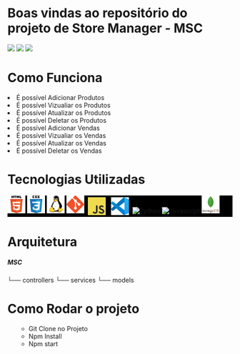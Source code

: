 

# Boas vindas ao repositório do projeto de Store Manager - MSC  
<img src="https://media.giphy.com/media/QlDH6MeDiQS2nfj60k/giphy.gif" height="350" /> <img src="https://media.giphy.com/media/xNsT3q3KlOAVDh9eRo/giphy.gif" height="350" /> <img src="https://media.giphy.com/media/CNcoO2rRuST5UNK41x/giphy.gif" height="350" /> 





# Como Funciona
<li> É possível Adicionar Produtos</li>
<li> É possível Vizualiar os  Produtos</li>
<li> É possível Atualizar os Produtos</li>
<li> É possível Deletar os Produtos</li>
<li> É possível Adicionar Vendas</li>
<li> É possível Vizualiar os  Vendas</li>
<li> É possível Atualizar os Vendas</li>
<li> É possível Deletar os Vendas</li>



# Tecnologias Utilizadas
<p align="center">
 <div style="background-color:black">
<img src="https://raw.githubusercontent.com/devicons/devicon/master/icons/html5/html5-original-wordmark.svg" alt="html5" style="max-width:100%;" width="40" height="40">
<img src="https://raw.githubusercontent.com/devicons/devicon/master/icons/css3/css3-original-wordmark.svg" alt="css3" style="max-width:100%;" width="40" height="40">
<img src="https://raw.githubusercontent.com/devicons/devicon/master/icons/linux/linux-original.svg" alt="linux" style="max-width:100%;" width="40" height="40">
<img src="https://raw.githubusercontent.com/devicons/devicon/master/icons/git/git-original.svg" alt="git" style="max-width:100%;" width="40" height="40">
<img src="https://raw.githubusercontent.com/github/explore/80688e429a7d4ef2fca1e82350fe8e3517d3494d/topics/javascript/javascript.png" alt="Javascript" height="40" style="vertical-align:top; margin:4px">
<img src="https://raw.githubusercontent.com/github/explore/80688e429a7d4ef2fca1e82350fe8e3517d3494d/topics/visual-studio-code/visual-studio-code.png" alt="VS Code" height="40" style="vertical-align:top; margin:4px">
<img src="https://camo.githubusercontent.com/5acc300e4d5a9dcf83d583f3cc5d92f4d90357fa7b980f7e979ec4c00b2e76d4/68747470733a2f2f7777772e7365656b706e672e636f6d2f706e672f64657461696c2f38302d3830333532395f766563746f722d6a6176617363726970742d6e6f64652d6a732d6a70672d626c61636b2d616e642d77686974652e706e67" alt="Python" height="40" data-canonical-src="https://www.seekpng.com/png/detail/80-803529_vector-javascript-node-js-jpg-black-and-white.png" style="max-width: 100%;">
<img src="https://camo.githubusercontent.com/6b313de5c5708d4804e0d75f10b9a826e33002913033dee01bc2547e9c85aec4/68747470733a2f2f692e7974696d672e636f6d2f76692f77566f2d554d69743549672f6d617872657364656661756c742e6a7067" alt="Javascript" height="40" data-canonical-src="https://i.ytimg.com/vi/wVo-UMit5Ig/maxresdefault.jpg" style="max-width: 100%;">
<img src="https://raw.githubusercontent.com/devicons/devicon/master/icons/mongodb/mongodb-original-wordmark.svg" alt="mongodb" width="40" height="40" style="max-width: 100%;">
</p>
</div>

# Arquitetura 

<h5> MSC </h5>
└── controllers
└── services
└── models


# Como Rodar o projeto
<ol>
  <ul>
  <li> Git Clone no Projeto</li>
  <li> Npm Install</li>
  <li> Npm start</li>
 </ul>
 </ol>



  
